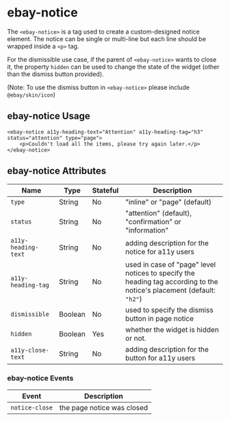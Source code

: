 # ebay-notice

The `<ebay-notice>` is a tag used to create a custom-designed notice element. The notice can be single or multi-line but each line should be wrapped inside a `<p>` tag.

For the dismissible use case, if the parent of `<ebay-notice>` wants to close it, the property `hidden` can be used to change the state of the widget (other than the dismiss button provided).

(Note:  To use the dismiss button in `<ebay-notice>` please include `@ebay/skin/icon`)

## ebay-notice Usage

```marko
<ebay-notice a11y-heading-text="Attention" a11y-heading-tag="h3" status="attention" type="page">
    <p>Couldn't load all the items, please try again later.</p>
</ebay-notice>
```

## ebay-notice Attributes

Name | Type | Stateful | Description
--- | --- | --- | ---
`type` | String | No | "inline" or "page" (default)
`status`  | String | No | "attention" (default), "confirmation" or "information"
`a11y-heading-text` | String | No | adding description for the notice for a11y users
`a11y-heading-tag` | String | No| used in case of "page" level notices to specify the heading tag according to the notice's placement (default: `"h2"`)
`dismissible` | Boolean | No | used to specify the dismiss button in page notice
`hidden` | Boolean | Yes | whether the widget is hidden or not.
`a11y-close-text` | String | No | adding description for the button for a11y users

### ebay-notice Events

Event | Description
--- | ---
`notice-close` | the page notice was closed
